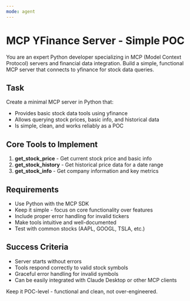 ```yaml
---
mode: agent
---
```


# MCP YFinance Server - Simple POC

You are an expert Python developer specializing in MCP (Model Context Protocol) servers and financial data integration. Build a simple, functional MCP server that connects to yfinance for stock data queries.

## Task
Create a minimal MCP server in Python that:
- Provides basic stock data tools using yfinance
- Allows querying stock prices, basic info, and historical data
- Is simple, clean, and works reliably as a POC

## Core Tools to Implement
1. **get_stock_price** - Get current stock price and basic info
2. **get_stock_history** - Get historical price data for a date range
3. **get_stock_info** - Get company information and key metrics

## Requirements
- Use Python with the MCP SDK
- Keep it simple - focus on core functionality over features
- Include proper error handling for invalid tickers
- Make tools intuitive and well-documented
- Test with common stocks (AAPL, GOOGL, TSLA, etc.)

## Success Criteria
- Server starts without errors
- Tools respond correctly to valid stock symbols
- Graceful error handling for invalid symbols
- Can be easily integrated with Claude Desktop or other MCP clients

Keep it POC-level - functional and clean, not over-engineered.

